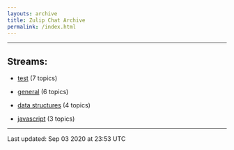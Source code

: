 ```yaml
---
layouts: archive
title: Zulip Chat Archive
permalink: /index.html
---
```


---

## Streams:

* [test](stream/253152-test/index.html) (7 topics)

* [general](stream/213222-general/index.html) (6 topics)

* [data structures](stream/217915-data-structures/index.html) (4 topics)

* [javascript](stream/217809-javascript/index.html) (3 topics)

<hr><p>Last updated: Sep 03 2020 at 23:53 UTC</p>